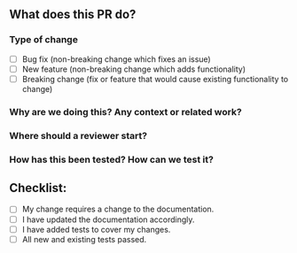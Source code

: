 ## What does this PR do?

<!--- Describe your changes  -->

### Type of change

- [ ] Bug fix (non-breaking change which fixes an issue)
- [ ] New feature (non-breaking change which adds functionality)
- [ ] Breaking change (fix or feature that would cause existing functionality to change)

### Why are we doing this? Any context or related work?

<!--- Why is this change required? What problem does it solve? -->
<!--- If it fixes an open issue, please link to the issue here. -->

### Where should a reviewer start?

### How has this been tested? How can we test it?

## Checklist:

<!--- Go over all the following points, and put an `x` in all the boxes that apply. -->
<!--- If you're unsure about any of these, don't hesitate to ask. We're here to help! -->

- [ ] My change requires a change to the documentation.
- [ ] I have updated the documentation accordingly.
- [ ] I have added tests to cover my changes.
- [ ] All new and existing tests passed.
